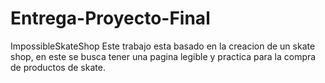 # Entrega-Proyecto-Final
ImpossibleSkateShop
Este trabajo esta basado en la creacion de un skate shop, en este se busca tener una pagina legible y practica para la compra de productos de skate.

